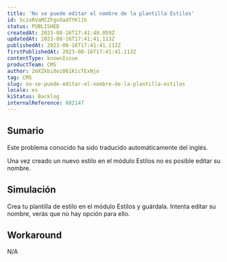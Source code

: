 ```yaml
---
title: 'No se puede editar el nombre de la plantilla Estilos'
id: 5czxRVaMCZFgvOadfYKl1h
status: PUBLISHED
createdAt: 2023-08-16T17:41:40.059Z
updatedAt: 2023-08-16T17:41:41.113Z
publishedAt: 2023-08-16T17:41:41.113Z
firstPublishedAt: 2023-08-16T17:41:41.113Z
contentType: knownIssue
productTeam: CMS
author: 2mXZkbi0oi061KicTExNjo
tag: CMS
slug: no-se-puede-editar-el-nombre-de-la-plantilla-estilos
locale: es
kiStatus: Backlog
internalReference: 882147
---
```


## Sumario

<div class="alert alert-info">
  <p>Este problema conocido ha sido traducido automáticamente del inglés.</p>
</div>


Una vez creado un nuevo estilo en el módulo Estilos no es posible editar su nombre.


##

## Simulación


Crea tu plantilla de estilo en el módulo Estilos y guárdala. Intenta editar su nombre, verás que no hay opción para ello.



## Workaround


N/A





